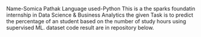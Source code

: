 Name-Somica Pathak
Language used-Python
This is a the sparks foundatin internship in Data Science & Business
Analytics the given Task is to predict the percentage of an student based on the number of study hours using supervised ML.
dataset 
code
result are in repository below.
